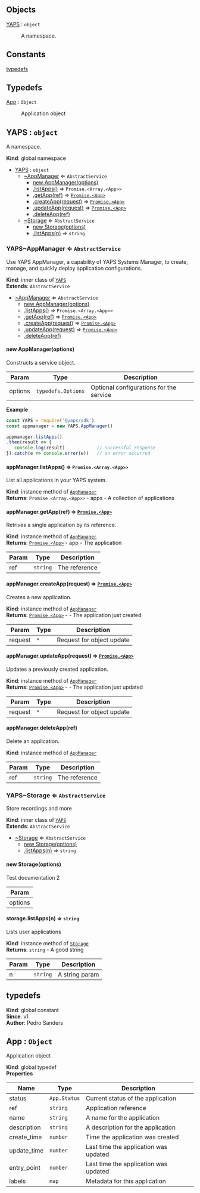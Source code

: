 ## Objects

<dl>
<dt><a href="#YAPS">YAPS</a> : <code>object</code></dt>
<dd><p>A namespace.</p>
</dd>
</dl>

## Constants

<dl>
<dt><a href="#typedefs">typedefs</a></dt>
<dd></dd>
</dl>

## Typedefs

<dl>
<dt><a href="#App">App</a> : <code>Object</code></dt>
<dd><p>Application object</p>
</dd>
</dl>

<a name="YAPS"></a>

## YAPS : <code>object</code>
A namespace.

**Kind**: global namespace  

* [YAPS](#YAPS) : <code>object</code>
    * [~AppManager](#YAPS.AppManager) ⇐ <code>AbstractService</code>
        * [new AppManager(options)](#new_YAPS.AppManager_new)
        * [.listApps()](#YAPS.AppManager+listApps) ⇒ <code>Promise.&lt;Array.&lt;App&gt;&gt;</code>
        * [.getApp(ref)](#YAPS.AppManager+getApp) ⇒ [<code>Promise.&lt;App&gt;</code>](#App)
        * [.createApp(request)](#YAPS.AppManager+createApp) ⇒ [<code>Promise.&lt;App&gt;</code>](#App)
        * [.updateApp(request)](#YAPS.AppManager+updateApp) ⇒ [<code>Promise.&lt;App&gt;</code>](#App)
        * [.deleteApp(ref)](#YAPS.AppManager+deleteApp)
    * [~Storage](#YAPS.Storage) ⇐ <code>AbstractService</code>
        * [new Storage(options)](#new_YAPS.Storage_new)
        * [.listApps(n)](#YAPS.Storage+listApps) ⇒ <code>string</code>

<a name="YAPS.AppManager"></a>

### YAPS~AppManager ⇐ <code>AbstractService</code>
Use YAPS AppManager, a capability of YAPS Systems Manager, to create,
manage, and quickly deploy application configurations.

**Kind**: inner class of [<code>YAPS</code>](#YAPS)  
**Extends**: <code>AbstractService</code>  

* [~AppManager](#YAPS.AppManager) ⇐ <code>AbstractService</code>
    * [new AppManager(options)](#new_YAPS.AppManager_new)
    * [.listApps()](#YAPS.AppManager+listApps) ⇒ <code>Promise.&lt;Array.&lt;App&gt;&gt;</code>
    * [.getApp(ref)](#YAPS.AppManager+getApp) ⇒ [<code>Promise.&lt;App&gt;</code>](#App)
    * [.createApp(request)](#YAPS.AppManager+createApp) ⇒ [<code>Promise.&lt;App&gt;</code>](#App)
    * [.updateApp(request)](#YAPS.AppManager+updateApp) ⇒ [<code>Promise.&lt;App&gt;</code>](#App)
    * [.deleteApp(ref)](#YAPS.AppManager+deleteApp)

<a name="new_YAPS.AppManager_new"></a>

#### new AppManager(options)
Constructs a service object.


| Param | Type | Description |
| --- | --- | --- |
| options | <code>typedefs.Options</code> | Optional configurations for the service |

**Example**  
```js
const YAPS = require('@yaps/sdk')
const appmanager = new YAPS.AppManager()

appmanager.listApps()
.then(result => {
   console.log(result)            // successful response
}).catch(e => console.error(e))   // an error occurred
```
<a name="YAPS.AppManager+listApps"></a>

#### appManager.listApps() ⇒ <code>Promise.&lt;Array.&lt;App&gt;&gt;</code>
List all applications in your YAPS system.

**Kind**: instance method of [<code>AppManager</code>](#YAPS.AppManager)  
**Returns**: <code>Promise.&lt;Array.&lt;App&gt;&gt;</code> - apps - A collection of applications  
<a name="YAPS.AppManager+getApp"></a>

#### appManager.getApp(ref) ⇒ [<code>Promise.&lt;App&gt;</code>](#App)
Retrives a single application by its reference.

**Kind**: instance method of [<code>AppManager</code>](#YAPS.AppManager)  
**Returns**: [<code>Promise.&lt;App&gt;</code>](#App) - app - The application  

| Param | Type | Description |
| --- | --- | --- |
| ref | <code>string</code> | The reference |

<a name="YAPS.AppManager+createApp"></a>

#### appManager.createApp(request) ⇒ [<code>Promise.&lt;App&gt;</code>](#App)
Creates a new application.

**Kind**: instance method of [<code>AppManager</code>](#YAPS.AppManager)  
**Returns**: [<code>Promise.&lt;App&gt;</code>](#App) - - The application just created  

| Param | Type | Description |
| --- | --- | --- |
| request | <code>\*</code> | Request for object update |

<a name="YAPS.AppManager+updateApp"></a>

#### appManager.updateApp(request) ⇒ [<code>Promise.&lt;App&gt;</code>](#App)
Updates a previously created application.

**Kind**: instance method of [<code>AppManager</code>](#YAPS.AppManager)  
**Returns**: [<code>Promise.&lt;App&gt;</code>](#App) - - The application just updated  

| Param | Type | Description |
| --- | --- | --- |
| request | <code>\*</code> | Request for object update |

<a name="YAPS.AppManager+deleteApp"></a>

#### appManager.deleteApp(ref)
Delete an application.

**Kind**: instance method of [<code>AppManager</code>](#YAPS.AppManager)  

| Param | Type | Description |
| --- | --- | --- |
| ref | <code>string</code> | The reference |

<a name="YAPS.Storage"></a>

### YAPS~Storage ⇐ <code>AbstractService</code>
Store recordings and more

**Kind**: inner class of [<code>YAPS</code>](#YAPS)  
**Extends**: <code>AbstractService</code>  

* [~Storage](#YAPS.Storage) ⇐ <code>AbstractService</code>
    * [new Storage(options)](#new_YAPS.Storage_new)
    * [.listApps(n)](#YAPS.Storage+listApps) ⇒ <code>string</code>

<a name="new_YAPS.Storage_new"></a>

#### new Storage(options)
Test documentation 2


| Param |
| --- |
| options | 

<a name="YAPS.Storage+listApps"></a>

#### storage.listApps(n) ⇒ <code>string</code>
Lists user applications

**Kind**: instance method of [<code>Storage</code>](#YAPS.Storage)  
**Returns**: <code>string</code> - A good string  

| Param | Type | Description |
| --- | --- | --- |
| n | <code>string</code> | A string param |

<a name="typedefs"></a>

## typedefs
**Kind**: global constant  
**Since**: v1  
**Author**: Pedro Sanders  
<a name="App"></a>

## App : <code>Object</code>
Application object

**Kind**: global typedef  
**Properties**

| Name | Type | Description |
| --- | --- | --- |
| status | <code>App.Status</code> | Current status of the application |
| ref | <code>string</code> | Application reference |
| name | <code>string</code> | A name for the application |
| description | <code>string</code> | A description for the application |
| create_time | <code>number</code> | Time the application was created |
| update_time | <code>number</code> | Last time the application was updated |
| entry_point | <code>number</code> | Last time the application was updated |
| labels | <code>map</code> | Metadata for this application |

